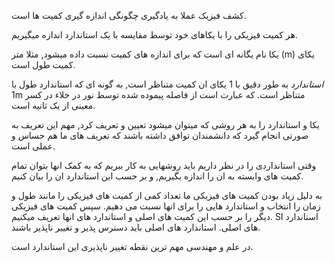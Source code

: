 کشف فیزیک عملا به یادگیری چگونگی اندازه گیری کمیت ها است.

هر کمیت فیزیکی را با یکاهای خود توسط مقایسه با یک استاندارد اندازه میگیریم.

یکا نام یگانه ای است که برای اندازه های کمیت نسبت داده میشود, مثلا متر (m) یکای کمیت  طول است.

*استاندارد* به طور دقیق با 1 یکای ان کمیت متناظر است, به گونه ای که استاندارد طول با 1m متناظر است. که عبارت است از فاصله پیموده شده توسط نور در خلاء در کسر معینی از یک ثانیه است.

یکا و استاندارد را به هر روشی که میتوان میشود تعیین و تعریف کرد, مهم این تعریف به صورتی انجام گیرد که دانشمندان توافق داشته باشند که تعریف های ما هم حساس و عملی است.

وقتی استانداردی را در نظر داریم باید روشهایی به کار ببریم که به کمک انها بتوان تمام کمیت های وابسته به ان را اندازه بگیریم, و بر حسب این استاندارد ان را بیان کنیم.


به دلیل زیاد بودن کمیت های فیزیکی ما تعداد کمی از کمیت های فیزیکی را مانند طول و زمان را انتخاب و استاندارد هایی را برای انها نسبت می دهیم.
سپس کمیت های فیزیکی دیگر را بر حسب این کمیت های اصلی و استاندارد های انها تعریف میکنیم. SI استاندارد های اصلی.
استاندارد های اصلی باید دسترس پذیر و تغییر ناپذیر باشند.

در علم و مهندسی مهم ترین نقطه تغییر ناپذیری این استاندارد است.